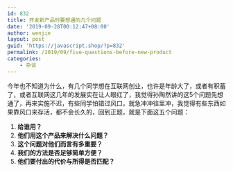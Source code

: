 ```yaml
---
id: 832
title: 开发新产品时要想通的几个问题
date: '2019-09-28T00:12:47+08:00'
author: wenjie
layout: post
guid: 'https://javascript.shop/?p=832'
permalink: /2019/09/five-questions-before-new-product
categories:
    - 杂谈
---
```


今年也不知道为什么，有几个同学想在互联网创业，也许是年龄大了，或者有积蓄了，或者互联网这几年的发展实在让人眼红了，我觉得孙陶然讲的这5个问题先想通了，再来实施不迟，有些同学怕错过风口，就急冲冲往里冲，我觉得有些东西如果靠风口来存活，都不会长久的，回到正题，就是下面这五个问题：

1. **给谁用？**
2. **他们用这个产品来解决什么问题？**
3. **这个问题对他们而言有多重要？**
4. **我们的方法是否足够简单方便？**
5. **他们要付出的代价与所得是否匹配？**